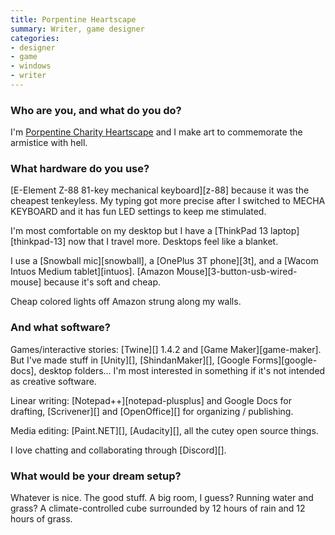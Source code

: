```yaml
---
title: Porpentine Heartscape
summary: Writer, game designer
categories:
- designer
- game
- windows
- writer
---
```


### Who are you, and what do you do?

I'm [Porpentine Charity Heartscape](http://slimedaughter.com/ "Porpentine's website.") and I make art to commemorate the armistice with hell.

### What hardware do you use?

[E-Element Z-88 81-key mechanical keyboard][z-88] because it was the cheapest tenkeyless. My typing got more precise after I switched to MECHA KEYBOARD and it has fun LED settings to keep me stimulated.

I'm most comfortable on my desktop but I have a [ThinkPad 13 laptop][thinkpad-13] now that I travel more. Desktops feel like a blanket.

I use a [Snowball mic][snowball], a [OnePlus 3T phone][3t], and a [Wacom Intuos Medium tablet][intuos]. [Amazon Mouse][3-button-usb-wired-mouse] because it's soft and cheap.

Cheap colored lights off Amazon strung along my walls.

### And what software?

Games/interactive stories: [Twine][] 1.4.2 and [Game Maker][game-maker]. But I've made stuff in [Unity][], [ShindanMaker][], [Google Forms][google-docs], desktop folders... I'm most interested in something if it's not intended as creative software.

Linear writing: [Notepad++][notepad-plusplus] and Google Docs for drafting, [Scrivener][] and [OpenOffice][] for organizing / publishing.

Media editing: [Paint.NET][], [Audacity][], all the cutey open source things.

I love chatting and collaborating through [Discord][].

### What would be your dream setup?

Whatever is nice. The good stuff. A big room, I guess? Running water and grass? A climate-controlled cube surrounded by 12 hours of rain and 12 hours of grass.